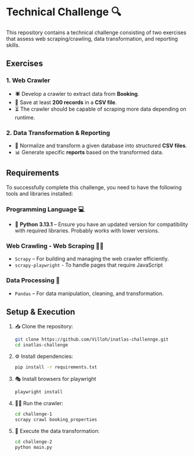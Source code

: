 # Technical Challenge 🔍

This repository contains a technical challenge consisting of two exercises that assess web scraping/crawling, data transformation, and reporting skills.

## Exercises

### 1. Web Crawler
- 🕷️ Develop a crawler to extract data from **Booking**.
- 📄 Save at least **200 records** in a **CSV file**.
- ⏳ The crawler should be capable of scraping more data depending on runtime.

### 2. Data Transformation & Reporting
- 🔄 Normalize and transform a given database into structured **CSV files**.
- 📊 Generate specific **reports** based on the transformed data.

## Requirements

To successfully complete this challenge, you need to have the following tools and libraries installed:

### **Programming Language** 💻

- 🐍 **Python 3.13.1** – Ensure you have an updated version for compatibility with required libraries. Probably works with lower versions.

### **Web Crawling - Web Scraping** 🕵️‍♂️ 

- `Scrapy` – For building and managing the web crawler efficiently.
- `scrapy-playwright` - To handle pages that require JavaScript

### **Data Processing** 📖

- `Pandas` – For data manipulation, cleaning, and transformation.

## Setup & Execution
1. 📥 Clone the repository:
   ```bash
   git clone https://github.com/Villoh/inatlas-challennge.git
   cd inatlas-challenge
   ```
2. ⚙️ Install dependencies:
   ```bash
   pip install -r requirements.txt
   ```
3. 🎭 Install browsers for playwright
   ```bash
   playwright install
   ```
5. 🕵️‍♂️ Run the crawler:
   ```bash
   cd challenge-1
   scrapy crawl booking_properties
   ```
6. 🔄 Execute the data transformation:
   ```bash
   cd challenge-2
   python main.py
   ```